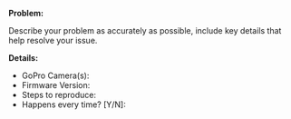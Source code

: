 **Problem:**

Describe your problem as accurately as possible, include key details that help resolve your issue.

**Details:**

* GoPro Camera(s):
* Firmware Version:
* Steps to reproduce:
* Happens every time? [Y/N]:
